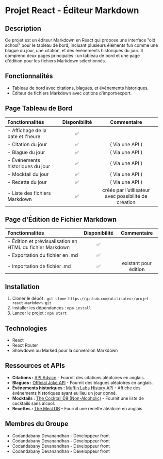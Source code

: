 # Projet React - Éditeur Markdown

## Description
Ce projet est un éditeur Markdown en React qui propose une interface "old school" pour le tableau de bord, incluant plusieurs éléments fun comme une blague du jour, une citation, et des événements historiques du jour. Il comprend deux pages principales : un tableau de bord et une page d'édition pour les fichiers Markdown sélectionnés.


## Fonctionnalités
- Tableau de bord avec citations, blagues, et événements historiques.
- Éditeur de fichiers Markdown avec options d'import/export.

## Page Tableau de Bord

| Fonctionnalités |   Disponibilité     |Commentaire       |
|:--------------- |:-------------------:|:-----------------:|
| - Affichage de la date et l'heure | ✅|                  |
| - Citation  du jour               | ✅| ( Via une API )      |
| - Blague  du jour  |    ✅   | ( Via une API )   |
| - Événements historiques du jour   |    ✅   | ( Via une API )     |
| - Mocktail  du jour  |    ✅   | ( Via une API )    |
| - Recette  du jour  |    ✅   | ( Via une API )    |
| - Liste des fichiers Markdown  |    ✅   | créés par l’utilisateur avec possibilité de création    |

## Page d'Édition de Fichier Markdown
| Fonctionnalités |   Disponibilité     |Commentaire       |
|:--------------- |:-------------------:|:-----------------:|
| - Édition et prévisualisation en HTML du fichier Markdown | ✅|                  |
| - Exportation du fichier en .md  | ✅|       |
| - Importation de fichier .md  |    ✅ | existant pour édition   |


## Installation
1. Cloner le dépôt : `git clone https://github.com/utilisateur/projet-react-markdown.git`
2. Installer les dépendances : `npm install`
3. Lancer le projet : `npm start`



## Technologies
- React
- React Router
- Showdown ou Marked pour la conversion Markdown
## Ressources et APIs

* **Citations :** [API Advice](https://api.adviceslip.com/advice) - Fournit des citations aléatoires en anglais.
* **Blagues :** [Official Joke API](https://official-joke-api.appspot.com/random_joke) - Fournit des blagues aléatoires en anglais.
* **Événements historiques :** [Muffin Labs History API](http://history.muffinlabs.com/date) - Affiche des événements historiques ayant eu lieu un jour donné.
* **Mocktails :** [The Cocktail DB (Non-Alcoholic)](https://www.thecocktaildb.com/api/json/v1/1/filter.php?a=Non_Alcoholic) - Fournit une liste de cocktails sans alcool.
* **Recettes :** [The Meal DB](https://www.themealdb.com/api/json/v1/1/random.php) - Fournit une recette aléatoire en anglais.


## Membres du Groupe
- Codandabany Devanandhan  - Développeur front 
- Codandabany Devanandhan  - Développeur front 
- Codandabany Devanandhan  - Développeur front 
- Codandabany Devanandhan  - Développeur front 
